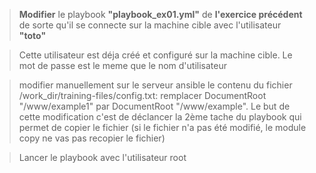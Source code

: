 


> **Modifier** le playbook **"playbook_ex01.yml"** de **l'exercice précédent** de sorte qu'il se connecte sur la machine cible avec l'utilisateur **"toto"**

> Cette utilisateur est déja créé et configuré sur la machine cible. Le mot de passe est le meme que le nom d'utilisateur

> modifier manuellement sur le serveur ansible le contenu du fichier /work_dir/training-files/config.txt: remplacer DocumentRoot "/www/example1" par DocumentRoot "/www/example". Le but de cette modification c'est de déclancer la 2ème tache du playbook qui permet de copier le fichier (si le fichier n'a pas été modifié, le module copy ne vas pas recopier le fichier) 

> Lancer le playbook avec l'utilisateur root
